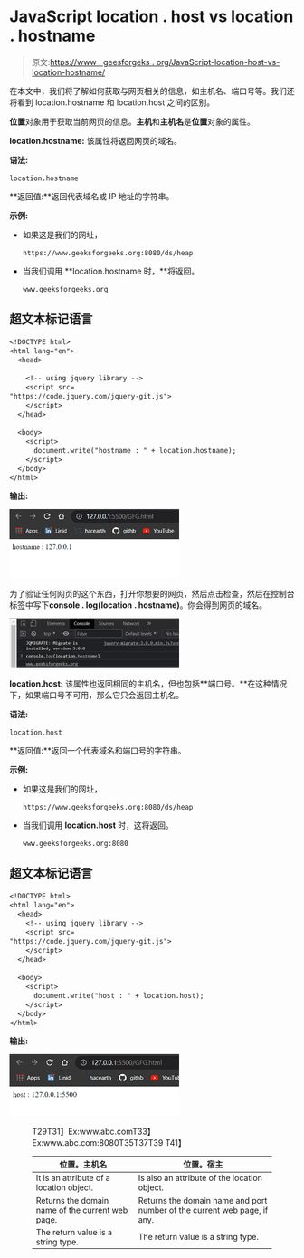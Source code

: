 # JavaScript location . host vs location . hostname

> 原文:[https://www . geesforgeks . org/JavaScript-location-host-vs-location-hostname/](https://www.geeksforgeeks.org/javascript-location-host-vs-location-hostname/)

在本文中，我们将了解如何获取与网页相关的信息，如主机名、端口号等。我们还将看到 location.hostname 和 location.host 之间的区别。

**位置**对象用于获取当前网页的信息。**主机**和**主机名**是**位置**对象的属性。

**location.hostname:** 该属性将返回网页的域名。

**语法:**

```
location.hostname
```

**返回值:**返回代表域名或 IP 地址的字符串。

**示例:**

*   如果这是我们的网址，

    ```
    https://www.geeksforgeeks.org:8080/ds/heap
    ```

*   当我们调用 **location.hostname 时，**将返回。

    ```
    www.geeksforgeeks.org
    ```

## 超文本标记语言

```
<!DOCTYPE html>
<html lang="en">
  <head>

    <!-- using jquery library -->
    <script src=
"https://code.jquery.com/jquery-git.js">
    </script>
  </head>

  <body>
    <script>
      document.write("hostname : " + location.hostname);
    </script>
  </body>
</html>
```

**输出:**

![](img/16fd9d0f8e8c2ce5986b7e2d5a3ac000.png)

为了验证任何网页的这个东西，打开你想要的网页，然后点击检查，然后在控制台标签中写下**console . log(location . hostname)**。你会得到网页的域名。

![](img/6785aeb4fd52655e374f21efc96859a0.png)

**location.host:** 该属性也返回相同的主机名，但也包括**端口号。**在这种情况下，如果端口号不可用，那么它只会返回主机名。

**语法:**

```
location.host
```

**返回值:**返回一个代表域名和端口号的字符串。

**示例:**

*   如果这是我们的网址，

    ```
    https://www.geeksforgeeks.org:8080/ds/heap
    ```

*   当我们调用 **location.host** 时，这将返回。

    ```
    www.geeksforgeeks.org:8080
    ```

## 超文本标记语言

```
<!DOCTYPE html>
<html lang="en">
  <head>
    <!-- using jquery library -->
    <script src=
"https://code.jquery.com/jquery-git.js">
    </script>
  </head>

  <body>
    <script>
      document.write("host : " + location.host);
    </script>
  </body>
</html>
```

**输出:**

![](img/9a5cbd767265f3c65245a3a7da72a23f.png)

<figure class="table">T29T31】Ex:www.abc.comT33】Ex:www.abc.com:8080T35T37T39
T41】

| 位置。主机名 | 位置。宿主 |
| --- | --- |
| It is an attribute of a location object. | Is also an attribute of the location object. |
| Returns the domain name of the current web page. | Returns the domain name and port number of the current web page, if any. |
| The return value is a string type. | The return value is a string type. |

</figure>